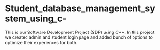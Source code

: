 # Student_database_management_system_using_c-
This is our Software Development Project (SDP) using C++. In this project we created admin and student login page and added bunch of options to optimize their experiences for both.
